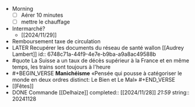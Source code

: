 - Morning
  * [ ] Aérer 10 minutes
  * [ ] mettre le chauffage
- Intermarché?
	- [[2024/11/29]]
- Remboursement taxe de circulation
- LATER Recupérer les documents du réseau de santé wallon [[Audrey Lambert]]
  id:: 6748c71a-44f9-4e7e-b9ba-a9a8ac49588b
- #quote La Suisse a un taux de décès supérieur à la France et en même temps, les trains sont toujours à l'heure
- #+BEGIN_VERSE
  **Manichéisme**
  «Pensée qui pousse à catégoriser le monde en deux ordres distinct: Le Bien et Le Mal»
  #+END_VERSE
- [[Fêtes]]
- DONE Commande [[Delhaize]]
  completed:: [[2024/11/28]] *21:59*
  string:: 20241128